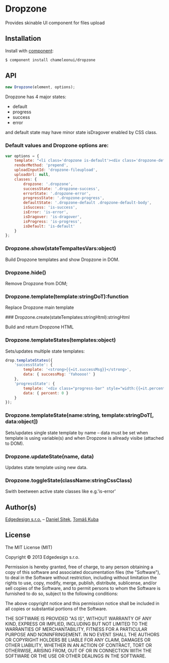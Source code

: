 # Dropzone

Provides skinable UI component for files upload

## Installation

Install with [component](http://component.io):

```sh
$ component install chameleonui/dropzone
```

## API

```js
new Dropzone(element, options);
```

Dropzone has 4 major states:
- default
- progress
- success
- error

and default state may have minor state isDragover enabled by CSS class.

### Default values and Dropzone options are:

```js
var options = {
    template: "<li class='dropzone is-default'><div class='dropzone-default'><div class='dropzone-default-body'>{{=it.defaultState}}</div><div class='dropzone-dragover-body'><i class='icon-plus'></i><div class='dropzone-icon-title'>Place items here</div></div><div class='dropzone-active-area'><input id='dropzone-fileupload' type='file' name='{{=it.inputName}}' {{=it.multiple}}></div></div><div class='dropzone-success'>{{=it.successState}}</div><a href='#' class='dropzone-error'>{{=it.errorState}}</a><div class='dropzone-progress'>{{=it.progressState}}</div></li>",
    renderMethod: 'prepend',
    uploadInputId: 'dropzone-fileupload',
    uploadUrl: null,
    classes: {
        dropzone: '.dropzone',
        successState: '.dropzone-success',
        errorState: '.dropzone-error',
        progressState: '.dropzone-progress',
        defaultState: '.dropzone-default .dropzone-default-body',
        isSuccess: 'is-success',
        isError: 'is-error',
        isDragover: 'is-dragover',
        isProgress: 'is-progress',
        isDefault: 'is-default'
    }
};
```

### Dropzone.show(stateTempaltesVars:object)

Build Dropzone templates and show Dropzone in DOM.

### Dropzone.hide()

Remove Dropzone from DOM;

### Dropzone.template(template:stringDoT):function

Replace Dropzone main template

### Dropzone.create(stateTemplates:stringHtml):stringHtml

Build and return Dropzone HTML

### Dropzone.templateStates(templates:object)

Sets/updates multiple state templates:

```js
drop.templateStates({
    'successState': {
        template: '<strong>{{=it.successMsg}}</strong>', 
        data: { successMsg: 'Yahoooo!' }
    },
    'progressState': {
        template: '<div class="progress-bar" style="width:{{=it.percent}}%;"></div>',
        data: { percent: 0 }
    }
});
```

### Dropzone.templateState(name:string, template:stringDoT[, data:object])

Sets/updates single state template by name – data must be set when template is using variable(s) and
when Dropzone is allready visibe (attached to DOM).

### Dropzone.updateState(name, data)

Updates state template using new data.

### Dropzone.toggleState(className:stringCssClass)

Swith beetween active state classes like e.g.'is-error'


## Author(s)

[Edgedesign s.r.o.](http://www.edgedesing.cz) – [Daniel Sitek](https://github.com/danielsitek), [Tomáš Kuba](https://github.com/tomaskuba)

## License

The MIT License (MIT)

Copyright © 2013 Edgedesign s.r.o.

Permission is hereby granted, free of charge, to any person obtaining a copy
of this software and associated documentation files (the "Software"), to deal
in the Software without restriction, including without limitation the rights
to use, copy, modify, merge, publish, distribute, sublicense, and/or sell
copies of the Software, and to permit persons to whom the Software is
furnished to do so, subject to the following conditions:

The above copyright notice and this permission notice shall be included in
all copies or substantial portions of the Software.

THE SOFTWARE IS PROVIDED "AS IS", WITHOUT WARRANTY OF ANY KIND, EXPRESS OR
IMPLIED, INCLUDING BUT NOT LIMITED TO THE WARRANTIES OF MERCHANTABILITY,
FITNESS FOR A PARTICULAR PURPOSE AND NONINFRINGEMENT. IN NO EVENT SHALL THE
AUTHORS OR COPYRIGHT HOLDERS BE LIABLE FOR ANY CLAIM, DAMAGES OR OTHER
LIABILITY, WHETHER IN AN ACTION OF CONTRACT, TORT OR OTHERWISE, ARISING FROM,
OUT OF OR IN CONNECTION WITH THE SOFTWARE OR THE USE OR OTHER DEALINGS IN
THE SOFTWARE.
